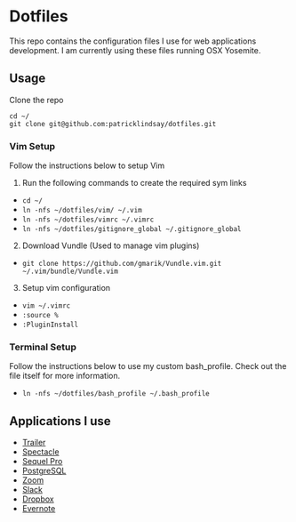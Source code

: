 # Dotfiles

This repo contains the configuration files I use for web applications development.
I am currently using these files running OSX Yosemite.

## Usage

Clone the repo
```
cd ~/
git clone git@github.com:patricklindsay/dotfiles.git
```

### Vim Setup
Follow the instructions below to setup Vim

1. Run the following commands to create the required sym links
  * ```cd ~/```
  * ```ln -nfs ~/dotfiles/vim/ ~/.vim```
  * ```ln -nfs ~/dotfiles/vimrc ~/.vimrc```
  * ```ln -nfs ~/dotfiles/gitignore_global ~/.gitignore_global```
2. Download Vundle (Used to manage vim plugins)
  * ```git clone https://github.com/gmarik/Vundle.vim.git ~/.vim/bundle/Vundle.vim```
3. Setup vim configuration
  * ```vim ~/.vimrc```
  *  ```:source %```
  * ```:PluginInstall```

### Terminal Setup
Follow the instructions below to use my custom bash_profile. Check out the file itself for more information.
  * ```ln -nfs ~/dotfiles/bash_profile ~/.bash_profile```

## Applications I use

  * [Trailer](http://ptsochantaris.github.io/trailer/)
  * [Spectacle](https://www.spectacleapp.com/)
  * [Sequel Pro](http://www.sequelpro.com/)
  * [PostgreSQL](http://postgresapp.com/)
  * [Zoom](https://zoom.us/)
  * [Slack](https://slack.com/)
  * [Dropbox](https://www.dropbox.com/)
  * [Evernote](https://evernote.com/)
